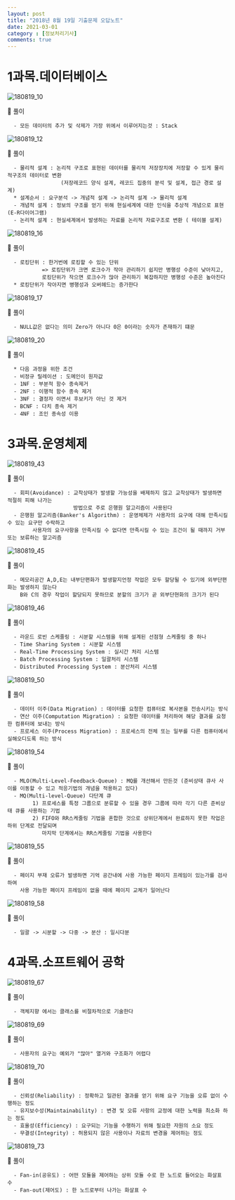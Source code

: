 ```yaml
---
layout: post
title: "2018년 8월 19일 기출문제 오답노트"
date: 2021-03-01
category : [정보처리기사]
comments: true
---
```


# 1과목.데이터베이스

![180819_10](https://user-images.githubusercontent.com/65608960/109498459-d3cdc500-7ad6-11eb-97b3-667bdac283e1.JPG)

🎈 풀이

      - 모든 데이터의 추가 및 삭제가 가장 위에서 이루어지는것 : Stack

![180819_12](https://user-images.githubusercontent.com/65608960/109498559-f4961a80-7ad6-11eb-982b-2345726de792.JPG)

🎈 풀이

      - 물리적 설계 : 논리적 구조로 표현된 데이터를 물리적 저장장치에 저장할 수 있게 물리적구조의 데이터로 변환
                     (저장레코드 양식 설계, 레코드 집중의 분석 및 설계, 접근 경로 설계)
      * 설계순서 : 요구분석 -> 개념적 설계 -> 논리적 설계 -> 물리적 설계
      - 개념적 설계 : 정보의 구조를 얻기 위해 현실세계에 대한 인식을 추상적 개념으로 표현(E-R다이어그램)
      - 논리적 설계 : 현실세계에서 발생하는 자료를 논리적 자료구조로 변환 ( 테이블 설계)

![180819_16](https://user-images.githubusercontent.com/65608960/109498827-5a82a200-7ad7-11eb-88a3-118397ec6db9.JPG)

🎈 풀이

      - 로킹단위 : 한거번에 로킹할 수 있는 단위
               => 로킹단위가 크면 로크수가 작아 관리하기 쉽지만 병행성 수준이 낮아지고, 
               로킹단위가 작으면 로크수가 많아 관리하기 복잡하지만 병행성 수준은 높아진다
      * 로킹단위가 작아지면 병행성과 오버헤드는 증가한다

![180819_17](https://user-images.githubusercontent.com/65608960/109499008-a897a580-7ad7-11eb-80cf-eced8b536d1d.JPG)

🎈 풀이

      - NULL값은 없다는 의미 Zero가 아니다 0은 0이라는 숫자가 존재하기 떄문

![180819_20](https://user-images.githubusercontent.com/65608960/109499100-c8c76480-7ad7-11eb-8322-04362ba5aa0d.JPG)

🎈 풀이

      * 다음 과정을 위한 조건
      - 비정규 릴레이션 : 도메인이 원자값
      - 1NF : 부분적 함수 종속제거 
      - 2NF : 이행적 함수 종속 제거
      - 3NF : 결정자 이면서 후보키가 아닌 것 제거
      - BCNF : 다치 종속 제거
      - 4NF : 조인 종속성 이용

# 3과목.운영체제

![180819_43](https://user-images.githubusercontent.com/65608960/109499375-28be0b00-7ad8-11eb-86ed-542deca78933.JPG)

🎈 풀이

      - 회피(Avoidance) : 교착상태가 발생할 가능성을 배제하지 않고 교착상태가 발생하면 적절히 피해 나가는 
                         방법으로 주로 은행원 알고리즘이 사용된다
      - 은행원 알고리즘(Banker's Algorithm) : 운영체제가 사용자의 요구에 대해 만족시킬 수 있는 요구만 수락하고
            사용자의 요구사항을 만족시킬 수 없다면 만족시킬 수 있는 조건이 될 때까지 거부 또는 보류하는 알고리즘

![180819_45](https://user-images.githubusercontent.com/65608960/109499759-aa159d80-7ad8-11eb-8bbf-9389ff352b8f.JPG)

🎈 풀이

      - 메모리공간 A,D,E는 내부단편화가 발생할지언정 작업은 모두 할당될 수 있기에 외부단편화는 발생하지 않는다
        B와 C의 경우 작업이 할당되지 못하므로 분할의 크기가 곧 외부단현화의 크기가 된다

![180819_46](https://user-images.githubusercontent.com/65608960/109499922-e0ebb380-7ad8-11eb-85ce-0aeb1b133a56.JPG)

🎈 풀이

      - 라운드 로빈 스케줄링 : 시분할 시스템을 위해 설계된 선점형 스케줄링 중 하나
      - Time Sharing System : 시분할 시스템
      - Real-Time Processing System : 실시간 처리 시스템
      - Batch Processing System : 일괄처리 시스템
      - Distributed Processing System : 분산처리 시스템

![180819_50](https://user-images.githubusercontent.com/65608960/109500117-24462200-7ad9-11eb-990e-2d715b551560.JPG)

🎈 풀이

      - 데이터 이주(Data Migration) : 데이터를 요청한 컴퓨터로 복사본을 전송시키는 방식
      - 연산 이주(Computation Migration) : 요청한 데이터를 처리하여 해당 결과를 요청한 컴퓨터에 보내는 방식
      - 프로세스 이주(Process Migration) : 프로세스의 전체 또는 일부를 다른 컴퓨터에서 실해오디도록 하는 방식

![180819_54](https://user-images.githubusercontent.com/65608960/109500277-63747300-7ad9-11eb-8441-790bfcfbff53.JPG)

🎈 풀이

      - MLO(Multi-Level-Feedback-Queue) : MQ를 개선해서 만든것 (준비상태 큐사 사이를 이동할 수 있고 적응기법의 개념을 적용하고 있다)
      - MQ(Multi-level-Queue) 다단계 큐 
            1) 프로세스를 특정 그룹으로 분류할 수 있을 경우 그룹에 따라 각기 다른 준비상태 큐를 사용하는 기법
            2) FIFO와 RR스케줄링 기법을 혼합한 것으로 상위단계에서 완료하지 못한 작업은 하위 단계로 전달되며
               마지막 단계에서는 RR스케줄링 기법을 사용한다

![180819_55](https://user-images.githubusercontent.com/65608960/109500918-3aa0ad80-7ada-11eb-949a-b9c6bd573295.JPG)

🎈 풀이

      - 페이지 부재 오류가 발생하면 기억 공간내에 사용 가능한 페이지 프레임이 있는가를 검사하여
        사용 가능한 페이지 프레임이 없을 때에 페이지 교체가 일어난다

![180819_58](https://user-images.githubusercontent.com/65608960/109501071-6fad0000-7ada-11eb-9204-f283672354df.JPG)

🎈 풀이

      - 일괄 -> 시분할 -> 다중 -> 분산 : 일시다분

# 4과목.소프트웨어 공학

![180819_67](https://user-images.githubusercontent.com/65608960/109501236-abe06080-7ada-11eb-80ee-3cd8df9c9c9b.JPG)

🎈 풀이

      - 객체지향 에서는 클래스를 비절차적으로 기술한다

![180819_69](https://user-images.githubusercontent.com/65608960/109501336-cc101f80-7ada-11eb-9222-874043bff4ce.JPG)

🎈 풀이

      - 사용자의 요구는 예외가 "많아" 열거와 구조화가 어렵다

![180819_70](https://user-images.githubusercontent.com/65608960/109501448-ee09a200-7ada-11eb-8435-a3e8ba66c054.JPG)

🎈 풀이

      - 신뢰성(Reliability) : 정확하고 일관된 결과를 얻기 위해 요구 기능을 오류 없이 수행하는 정도
      - 유지보수성(Maintainability) : 변경 및 오류 사항의 교정에 대한 노력을 최소화 하는 정도
      - 효율성(Efficiency) : 요구되는 기능을 수행하기 위해 필요한 자원의 소요 정도
      - 무결성(Integrity) : 허용되지 않은 사용이나 자료의 변경을 제어하는 정도

![180819_73](https://user-images.githubusercontent.com/65608960/109501628-34f79780-7adb-11eb-93f2-7c84aade7e33.JPG)

🎈 풀이

      - Fan-in(공유도) : 어떤 모듈을 제어하는 상위 모듈 수로 한 노드로 들어오는 화살표 수
      - Fan-out(제어도) : 한 노드로부터 나가는 화살표 수